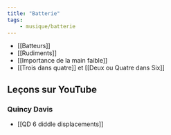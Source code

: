 ```yaml
---
title: "Batterie"
tags:
    - musique/batterie
---
```


- [[Batteurs]]
- [[Rudiments]]
- [[Importance de la main faible]]
- [[Trois dans quatre]] et [[Deux ou Quatre dans Six]]

## Leçons sur YouTube

### Quincy Davis

* [[QD 6 diddle displacements]]
